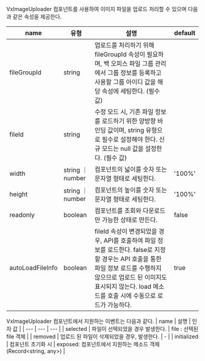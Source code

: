 VxImageUploader 컴포넌트를 사용하여 이미지 파일을 업로드 처리할 수 있으며 다음과 같은 속성을 제공한다.

| name | 유형 | 설명 | default |
| --- | --- | --- | --- |
| fileGroupId | string | 업로드를 처리하기 위해 fileGroupId 속성이 필요하며, 백 오피스 파일 그룹 관리에서 그룹 정보를 등록하고 사용할 그룹 아이디 값을 해당 속성에 세팅한다. (필수 값) |  |
| fileId  | string | 수정 모드 시, 기존 파일 정보를 로드하기 위한 양방향 바인딩 값이며, string 유형으로 필수로 설정해야 한다. 신규 모드는 null 값을 설정한다. (필수 값) |  |
| width | string ｜ number | 컴포넌트의 넓이를 숫자 또는 문자열 형태로 세팅한다. | '100%' |
| height | string ｜ number | 컴포넌트의 높이를 숫자 또는 문자열 형태로 세팅한다. | '100%' |
| readonly  | boolean | 컴포넌트를 조회와 다운로드만 가능한 상태로 만든다. | false |
| autoLoadFileInfo  | boolean | fileId 속성이 변경되었을 경우, API를 호출하여 파일 정보를 로드한다. false로 지정할 경우는 API 호출을 통한 파일 정보 로드를 수행하지 않으므로 업로드 된 이미지도 표시되지 않는다. load 메소드를 호출 시에 수동으로 로드가 가능하다. | true |


VxImageUploader 컴포넌트에서 지원하는 이벤트는 다음과 같다.
| name | 설명 | 인자 값 |
| --- | --- | --- |
| selected | 파일이 선택되었을 경우 발생한다. | file : 선택된 file 객체 |
| removed | 업로드 된 파일이 삭제되었을 경우, 발생한다. | - |
| initialized | 컴포넌트 초기화 시 | exposed: 컴포넌트에서 지원하는 메소드 객체 (Record<string, any>) |

